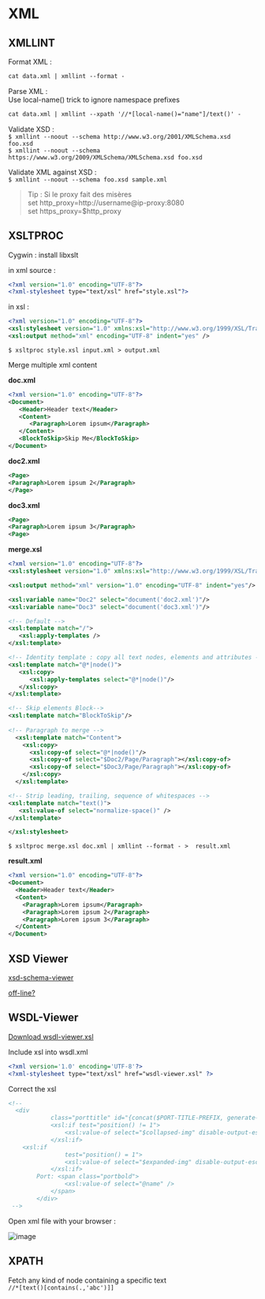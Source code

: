 # XML

## XMLLINT

Format XML :  
```xml
cat data.xml | xmllint --format -
```
Parse XML :  
Use local-name() trick to ignore namespace prefixes
```xml
cat data.xml | xmllint --xpath '//*[local-name()="name"]/text()' -
```
Validate XSD :  
`$ xmllint --noout --schema http://www.w3.org/2001/XMLSchema.xsd foo.xsd`  
`$ xmllint --noout --schema https://www.w3.org/2009/XMLSchema/XMLSchema.xsd foo.xsd`  

Validate XML against XSD :  
`$ xmllint --noout --schema foo.xsd sample.xml`  

> Tip : Si le proxy fait des misères  
> set http_proxy=http://username@ip-proxy:8080  
> set https_proxy=$http_proxy  

## XSLTPROC

Cygwin : install libxslt  

in xml source :  
```xml
<?xml version="1.0" encoding="UTF-8"?>
<?xml-stylesheet type="text/xsl" href="style.xsl"?>
```
in xsl :  
```xml
<?xml version="1.0" encoding="UTF-8"?>
<xsl:stylesheet version="1.0" xmlns:xsl="http://www.w3.org/1999/XSL/Transform" xmlns:xs="http://www.w3.org/2001/XMLSchema">
<xsl:output method="xml" encoding="UTF-8" indent="yes" />
```

`$ xsltproc style.xsl input.xml > output.xml`  

Merge multiple xml content  

**doc.xml**
```xml
<?xml version="1.0" encoding="UTF-8"?>
<Document>
   <Header>Header text</Header>
   <Content>
      <Paragraph>Lorem ipsum</Paragraph>
   </Content>
   <BlockToSkip>Skip Me</BlockToSkip>
</Document>
```
**doc2.xml**  
```xml
<Page>
<Paragraph>Lorem ipsum 2</Paragraph>
</Page>
```
**doc3.xml**
```xml
<Page>
<Paragraph>Lorem ipsum 3</Paragraph>
<Page>
```
**merge.xsl**
```xml
<?xml version="1.0" encoding="UTF-8"?>
<xsl:stylesheet version="1.0" xmlns:xsl="http://www.w3.org/1999/XSL/Transform">

<xsl:output method="xml" version="1.0" encoding="UTF-8" indent="yes"/>

<xsl:variable name="Doc2" select="document('doc2.xml')"/>
<xsl:variable name="Doc3" select="document('doc3.xml')"/>

<!-- Default -->
<xsl:template match="/">
   <xsl:apply-templates />
</xsl:template>

<!-- Identity template : copy all text nodes, elements and attributes -->
<xsl:template match="@*|node()">
   <xsl:copy>
      <xsl:apply-templates select="@*|node()"/>
   </xsl:copy>
</xsl:template>

<!-- Skip elements Block-->
<xsl:template match="BlockToSkip"/>
	
<!-- Paragraph to merge -->
  <xsl:template match="Content">
    <xsl:copy>
      <xsl:copy-of select="@*|node()"/>
      <xsl:copy-of select="$Doc2/Page/Paragraph"></xsl:copy-of>
      <xsl:copy-of select="$Doc3/Page/Paragraph"></xsl:copy-of>
    </xsl:copy>
  </xsl:template>

<!-- Strip leading, trailing, sequence of whitespaces -->
<xsl:template match="text()">
   <xsl:value-of select="normalize-space()" />
</xsl:template>

</xsl:stylesheet>
```

`$ xsltproc merge.xsl doc.xml | xmllint --format - >  result.xml`  

**result.xml**  
```xml
<?xml version="1.0" encoding="UTF-8"?>
<Document>
  <Header>Header text</Header>
  <Content>
    <Paragraph>Lorem ipsum</Paragraph>
    <Paragraph>Lorem ipsum 2</Paragraph>
    <Paragraph>Lorem ipsum 3</Paragraph>
  </Content>
</Document>
```


## XSD Viewer

[xsd-schema-viewer](https://github.com/peterraf/online-xsd-viewer)  

[off-line?](https://github.com/dgucc/sandbox/blob/main/tips/xsdviewer.html)  

## WSDL-Viewer

[Download wsdl-viewer.xsl](https://github.com/qvantel/wsdl-viewer/blob/master/wsdl-viewer.xsl)

Include xsl into wsdl.xml  

```xml
<?xml version='1.0' encoding='UTF-8'?>
<?xml-stylesheet type="text/xsl" href="wsdl-viewer.xsl" ?>
```
Correct the xsl 
```xml
<!--
  <div
			class="porttitle" id="{concat($PORT-TITLE-PREFIX, generate-id($port-type))}">
			<xsl:if test="position() != 1">
				<xsl:value-of select="$collapsed-img" disable-output-escaping="yes" />
			</xsl:if>
    <xsl:if
				test="position() = 1">
				<xsl:value-of select="$expanded-img" disable-output-escaping="yes" />
			</xsl:if>
		Port: <span class="portbold">
				<xsl:value-of select="@name" />
			</span>
		</div>
 -->
```
Open xml file with your browser :  

![image](https://github.com/user-attachments/assets/4704945d-eaa4-4d4d-9dc1-ac35082b1183)

## XPATH

Fetch any kind of node containing a specific text  
`//*[text()[contains(.,'abc')]]`  


